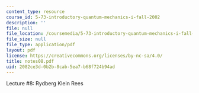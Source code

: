 ```yaml
---
content_type: resource
course_id: 5-73-introductory-quantum-mechanics-i-fall-2002
description: ''
file: null
file_location: /coursemedia/5-73-introductory-quantum-mechanics-i-fall-2002/2082ce3d0b2b8cab5ea7b68f724b94ad_notes08.pdf
file_size: null
file_type: application/pdf
layout: pdf
license: https://creativecommons.org/licenses/by-nc-sa/4.0/
title: notes08.pdf
uid: 2082ce3d-0b2b-8cab-5ea7-b68f724b94ad
---
```

Lecture #8: Rydberg Klein Rees